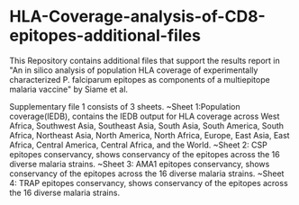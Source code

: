 # HLA-Coverage-analysis-of-CD8-epitopes-additional-files
This Repository contains additional files that support the results report in "An in silico analysis of population HLA coverage of experimentally characterized P. falciparum epitopes as components of a multiepitope malaria vaccine" by Siame et al. 

Supplementary file 1 consists of 3 sheets. 
  ~Sheet 1:Population coverage(IEDB), contains the IEDB output for HLA coverage across West Africa, Southwest Asia, Southeast Asia, South Asia, South America, South Africa, Northeast Asia, North America, North Africa, Europe, East Asia, East Africa, Central America, Central Africa, and the World. 
  ~Sheet 2: CSP epitopes conservancy, shows conservancy of the epitopes across the 16 diverse malaria strains.
  ~Sheet 3: AMA1 epitopes conservancy, shows conservancy of the epitopes across the 16 diverse malaria strains.
  ~Sheet 4: TRAP epitopes conservancy, shows conservancy of the epitopes across the 16 diverse malaria strains.
  
